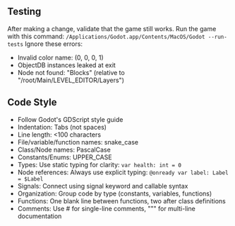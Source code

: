 ## Testing
After making a change, validate that the game still works.
Run the game with this command: `/Applications/Godot.app/Contents/MacOS/Godot --run-tests`
Ignore these errors:
 - Invalid color name: (0, 0, 0, 1)
 - ObjectDB instances leaked at exit 
 - Node not found: "Blocks" (relative to "/root/Main/LEVEL_EDITOR/Layers")

## Code Style
- Follow Godot's GDScript style guide
- Indentation: Tabs (not spaces)
- Line length: <100 characters
- File/variable/function names: snake_case
- Class/Node names: PascalCase
- Constants/Enums: UPPER_CASE
- Types: Use static typing for clarity: `var health: int = 0`
- Node references: Always use explicit typing: `@onready var label: Label = $Label`
- Signals: Connect using signal keyword and callable syntax
- Organization: Group code by type (constants, variables, functions)
- Functions: One blank line between functions, two after class definitions
- Comments: Use # for single-line comments, """ for multi-line documentation

